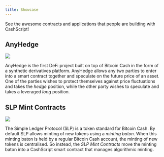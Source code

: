 ```yaml
---
title: Showcase
---
```


See the awesome contracts and applications that people are building with CashScript!

## AnyHedge

<div style={{textAlign: 'center', width: '50%', margin: 'auto', marginBottom: '20px'}}>
    <a href="https://anyhedge.com"><img src="/img/anyhedge.svg" /></a>
</div>

AnyHedge is the first DeFi project built on top of Bitcoin Cash in the form of a synthetic derivatives platform. AnyHedge allows any two parties to enter into a smart contract together and speculate on the future price of an asset. One of the parties wishes to protect themselves against price fluctuations and takes the *hedge* position, while the other party wishes to speculate and takes a leveraged *long* position.

## SLP Mint Contracts

<div style={{textAlign: 'center', width: '40%', margin: 'auto', marginBottom: '20px'}}>
    <a href="https://github.com/simpleledgerinc/slp-mint-contracts"><img src="/img/slp.png" /></a>
</div>

The Simple Ledger Protocol (SLP) is a token standard for Bitcoin Cash. By default SLP allows minting of new tokens using a *minting baton*. When this minting baton is held by a regular Bitcoin Cash account, the minting of new tokens is centralised. So instead, the *SLP Mint Contracts* move the minting baton into a CashScript smart contract that manages algorithmic minting.
